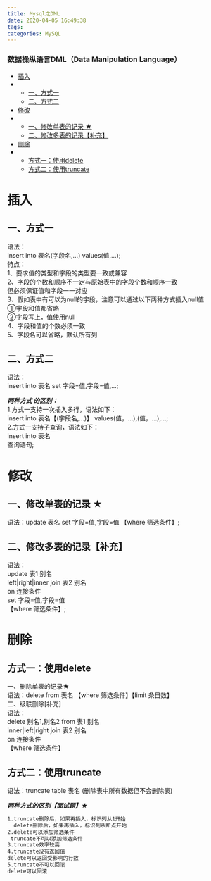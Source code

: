 ```yaml
---
title: Mysql之DML
date: 2020-04-05 16:49:38
tags: 
categories: MySQL
---
```


<!--more-->

### 数据操纵语言DML（Data Manipulation Language）

- [插入](#_2)
- - [一、方式一](#_3)
  - [二、方式二](#_16)
- [修改](#_28)
- - [一、修改单表的记录 ★](#__29)
  - [二、修改多表的记录【补充】](#_32)
- [删除](#_40)
- - [方式一：使用delete](#delete_42)
  - [方式二：使用truncate](#truncate_52)

# 插入

## 一、方式一

语法：  
insert into 表名\(字段名,…\) values\(值,…\);  
特点：  
1、要求值的类型和字段的类型要一致或兼容  
2、字段的个数和顺序不一定与原始表中的字段个数和顺序一致  
但必须保证值和字段一一对应  
3、假如表中有可以为null的字段，注意可以通过以下两种方式插入null值  
①字段和值都省略  
②字段写上，值使用null  
4、字段和值的个数必须一致  
5、字段名可以省略，默认所有列

## 二、方式二

语法：  
insert into 表名 set 字段=值,字段=值,…;

_**两种方式 的区别：**_  
1.方式一支持一次插入多行，语法如下：  
insert into 表名【\(字段名,…\)】 values\(值，…\),\(值，…\),…;  
2.方式一支持子查询，语法如下：  
insert into 表名  
查询语句;

# 修改

## 一、修改单表的记录 ★

语法：update 表名 set 字段=值,字段=值 【where 筛选条件】;

## 二、修改多表的记录【补充】

语法：  
update 表1 别名  
left|right|inner join 表2 别名  
on 连接条件  
set 字段=值,字段=值  
【where 筛选条件】;

# 删除

## 方式一：使用delete

一、删除单表的记录★  
语法：delete from 表名 【where 筛选条件】【limit 条目数】  
二、级联删除\[补充\]  
语法：  
delete 别名1,别名2 from 表1 别名  
inner|left|right join 表2 别名  
on 连接条件  
【where 筛选条件】

## 方式二：使用truncate

语法：truncate table 表名 \(删除表中所有数据但不会删除表\)

_**两种方式的区别【面试题】★**_

```txt
1.truncate删除后，如果再插入，标识列从1开始
  delete删除后，如果再插入，标识列从断点开始
2.delete可以添加筛选条件
 truncate不可以添加筛选条件
3.truncate效率较高
4.truncate没有返回值
delete可以返回受影响的行数
5.truncate不可以回滚
delete可以回滚
```